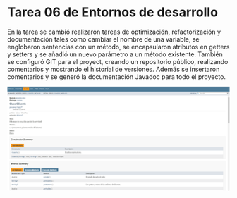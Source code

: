 # Tarea 06 de Entornos de desarrollo

En la tarea se cambió realizaron tareas de optimización, refactorización y documentación tales como cambiar el nombre de una variable, se englobaron sentencias con un método, se encapsularon atributos en getters y setters y se añadió un nuevo parámetro a un método existente.
También se configuró GIT para el proyect, creando un repositorio público, realizando comentarios y mostrando el historial de versiones. 
Además se insertaron comentarios y se generó la documentación Javadoc para todo el proyecto. 

![](https://github.com/churumbel/tarea06codes/blob/main/tarea06codes/javadoc.png)
